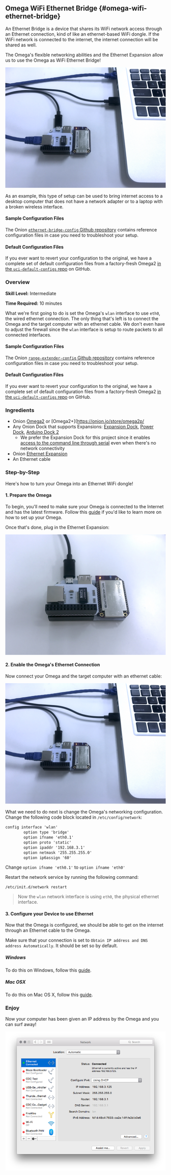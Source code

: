 ## Omega WiFi Ethernet Bridge {#omega-wifi-ethernet-bridge}


An Ethernet Bridge is a device that shares its WiFi network access through an Ethernet connection, kind of like an ethernet-based WiFi dongle. If the WiFi network is connected to the internet, the internet connection will be shared as well.

The Omega's flexible networking abilities and the Ethernet Expansion allow us to use the Omega as WiFi Ethernet Bridge!

![bridge in place](./img/wifi-ethernet-bridge-1-connected.jpg)

<!-- // TODO: future: photo: illustration of this setup -->

As an example, this type of setup can be used to bring internet access to a desktop computer that does not have a network adapter or to a laptop with a broken wireless interface.


#### Sample Configuration Files

The Onion [`ethernet-bridge-config` Github repository](https://github.com/OnionIoT/ethernet-bridge-config) contains reference configuration files in case you need to troubleshoot your setup.

#### Default Configuration Files

If you ever want to revert your configuration to the original, we have a complete set of default configuration files from a factory-fresh Omega2 [in the `uci-default-configs` repo](https://github.com/OnionIoT/uci-default-configs) on GitHub.


### Overview

**Skill Level:** Intermediate

**Time Required:** 10 minutes

What we're first going to do is set the Omega's `wlan` interface to use `eth0`, the wired ethernet connection. The only thing that's left is to connect the Omega and the target computer with an ethernet cable. We don't even have to adjust the firewall since the `wlan` interface is setup to route packets to all connected interfaces.

#### Sample Configuration Files

The Onion [`range-extender-config` Github repository](https://github.com/OnionIoT/range-extender-config) contains reference configuration files in case you need to troubleshoot your setup.

#### Default Configuration Files

If you ever want to revert your configuration to the original, we have a complete set of default configuration files from a factory-fresh Omega2 [in the `uci-default-configs` repo](https://github.com/OnionIoT/uci-default-configs) on GitHub.

### Ingredients

* Onion [Omega2](https://onion.io/store/omega2/) or [Omega2+](https://onion.io/store/omega2p/
* Any Onion Dock that supports Expansions: [Expansion Dock](https://onion.io/store/expansion-dock/), [Power Dock](https://onion.io/store/power-dock/), [Arduino Dock 2](https://onion.io/store/arduino-dock-r2/)
	* We prefer the Expansion Dock for this project since it enables [access to the command line through serial](https://docs.onion.io/omega2-docs/connecting-to-the-omega-terminal.html#connecting-to-the-omega-terminal-serial) even when there's no network connectivity
* Onion [Ethernet Expansion](https://onion.io/store/ethernet-expansion/)
* An Ethernet cable


### Step-by-Step

Here's how to turn your Omega into an Ethernet WiFi dongle!

#### 1. Prepare the Omega

To begin, you'll need to make sure your Omega is connected to the Internet and has the latest firmware. Follow this [guide](#first-time-setup) if you'd like to learn more on how to set up your Omega.

Once that's done, plug in the Ethernet Expansion:

![setup complete](./img/wifi-ethernet-bridge-0-setup.jpg)

#### 2. Enable the Omega's Ethernet Connection

Now connect your Omega and the target computer with an ethernet cable:

![bridge in place](./img/wifi-ethernet-bridge-1-connected.jpg)

What we need to do next is change the Omega's networking configuration. Change the following code block located in `/etc/config/network`:

```
config interface 'wlan'
        option type 'bridge'
        option ifname 'eth0.1'
        option proto 'static'
        option ipaddr '192.168.3.1'
        option netmask '255.255.255.0'
        option ip6assign '60'

```

Change `option ifname 'eth0.1'` to `option ifname 'eth0'`


Restart the network service by running the following command:

```
/etc/init.d/network restart
```

> Now the `wlan` network interface is using `eth0`, the physical ethernet interface.


#### 3. Configure your Device to use Ethernet

Now that the Omega is configured, we should be able to get on the internet through an Ethernet cable to the Omega.

Make sure that your connection is set to `Obtain IP address and DNS address Automatically`. It should be set so by default.


##### Windows
To do this on Windows, follow this [guide](http://www.computerhope.com/issues/ch001048.htm).


##### Mac OSX
To do this on Mac OS X, follow this [guide](https://www.cs.cmu.edu/~help/networking/dhcp_info/dhcp_mac.html).


### Enjoy

Now your computer has been given an IP address by the Omega and you can surf away!

![computer setup](./img/wifi-ethernet-bridge-2-computer-setup.png)
